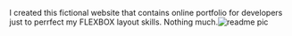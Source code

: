 I created this fictional website that contains online portfolio for developers just to perrfect my FLEXBOX layout skills. Nothing much.![readme pic](https://user-images.githubusercontent.com/106268594/178841135-5ef04328-3526-4e8e-ac03-3b93a14a76fe.png)
